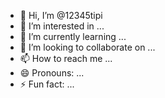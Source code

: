 - 👋 Hi, I’m @12345tipi
- 👀 I’m interested in ...
- 🌱 I’m currently learning ...
- 💞️ I’m looking to collaborate on ...
- 📫 How to reach me ...
- 😄 Pronouns: ...
- ⚡ Fun fact: ...

<!---
12345tipi/12345tipi is a ✨ special ✨ repository because its `README.md` (this file) appears on your GitHub profile.
You can click the Preview link to take a look at your changes.
--->
